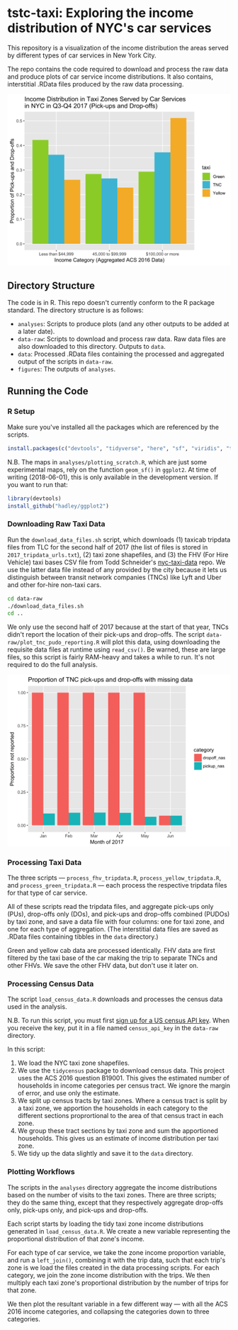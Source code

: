 # tstc-taxi: Exploring the income distribution of NYC's car services

This repository is a visualization of the income distribution the areas served by different types of car services in New York City.

The repo contains the code required to download and process the raw data and produce plots of car service income distributions. It also contains, interstitial .RData files produced by the raw data processing.

![Income Distribution in Taxi Zones Served by Car Services in NYC in Q3-Q4 2017 (Pick-ups and Drop-offs)"](figures/pudo_relative_income_dist_1_new_cats.png)

## Directory Structure

The code is in R. This repo doesn't currently conform to the R package standard. The directory structure is as follows:

- `analyses`: Scripts to produce plots (and any other outputs to be added at a later date).
- `data-raw`: Scripts to download and process raw data. Raw data files are also downloaded to this directory. Outputs to `data`.
- `data`: Processed .RData files containing the processed and aggregated output of the scripts in `data-raw`.
- `figures`: The outputs of `analyses`.

## Running the Code

### R Setup

Make sure you've installed all the packages which are referenced by the scripts.

```r
install.packages(c("devtools", "tidyverse", "here", "sf", "viridis", "tidycensus" "scales"))
```

N.B. The maps in `analyses/plotting_scratch.R`, which are just some experimental maps, rely on the function `geom_sf()` in `ggplot2`. At time of writing (2018-06-01), this is only available in the development version. If you want to run that:

```r
library(devtools)
install_github("hadley/ggplot2")
```

### Downloading Raw Taxi Data

Run the `download_data_files.sh` script, which downloads (1) taxicab tripdata files from TLC for the second half of 2017 (the list of files is stored in `2017_tripdata_urls.txt`), (2) taxi zone shapefiles, and (3) the FHV (For Hire Vehicle) taxi bases CSV file from Todd Schneider's [nyc-taxi-data](https://github.com/toddwschneider/nyc-taxi-data) repo. We use the latter data file instead of any provided by the city because it lets us distinguish between transit network companies (TNCs) like Lyft and Uber and other for-hire non-taxi cars.

```bash
cd data-raw
./download_data_files.sh
cd ..
```

We only use the second half of 2017 because at the start of that year, TNCs didn't report the location of their pick-ups and drop-offs. The script `data-raw/plot_tnc_pudo_reporting.R` will plot this data, using downloading the requisite data files at runtime using `read_csv()`. Be warned, these are large files, so this script is fairly RAM-heavy and takes a while to run. It's not required to do the full analysis.

![Proportion of TNC pick-ups and drop-offs with missing data](figures/tnc_pudo_reporting.png)

### Processing Taxi Data

The three scripts — `process_fhv_tripdata.R`, `process_yellow_tripdata.R`, and `process_green_tripdata.R` — each process the respective tripdata files for that type of car service.

All of these scripts read the tripdata files, and aggregate pick-ups only (PUs), drop-offs only (DOs), and pick-ups and drop-offs combined (PUDOs) by taxi zone, and save a data file with four columns: one for taxi zone, and one for each type of aggregation. (The interstitial data files are saved as .RData files containing tibbles in the `data` directory.)

Green and yellow cab data are processed identically. FHV data are first filtered by the taxi base of the car making the trip to separate TNCs and other FHVs. We save the other FHV data, but don't use it later on.

### Processing Census Data

The script `load_census_data.R` downloads and processes the census data used in the analysis.

N.B. To run this script, you must first [sign up for a US census API key](https://api.census.gov/data/key_signup.html). When you receive the key, put it in a file named `census_api_key` in the `data-raw` directory.

In this script:

1. We load the NYC taxi zone shapefiles.
2. We use the `tidycensus` package to download census data. This project uses the ACS 2016 question B19001. This gives the estimated number of households in income categories per census tract. We ignore the margin of error, and use only the estimate.
3. We split up census tracts by taxi zones. Where a census tract is split by a taxi zone, we apportion the households in each category to the different sections proprortional to the area of that census tract in each zone.
4. We group these tract sections by taxi zone and sum the apportioned households. This gives us an estimate of income distribution per taxi zone.
5. We tidy up the data slightly and save it to the `data` directory.

### Plotting Workflows

The scripts in the `analyses` directory aggregate the income distributions based on the number of visits to the taxi zones. There are three scripts; they do the same thing, except that they respectively aggregate drop-offs only, pick-ups only, and pick-ups and drop-offs.

Each script starts by loading the tidy taxi zone income distributions generated in `load_census_data.R`. We create a new variable representing the proportional distribution of that zone's income.

For each type of car service, we take the zone income proportion variable, and run a `left_join()`, combining it with the trip data, such that each trip's zone is  we load the files created in the data processing scripts. For each category, we join the zone income distribution with the trips. We then multiply each taxi zone's proportional distribution by the number of trips for that zone.

We then plot the resultant variable in a few different way — with all the ACS 2016 income categories, and collapsing the categories down to three categories.
